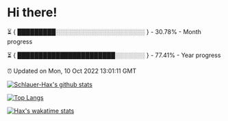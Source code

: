 # Hi there!

⏳ { █████████░░░░░░░░░░░░░░░░░░░░░ } - 30.78% - Month progress

⏳ { ███████████████████████░░░░░░░ } - 77.41% - Year progress

⏰ Updated on Mon, 10 Oct 2022 13:01:11 GMT


[![Schlauer-Hax's github stats](https://github-readme-stats.vercel.app/api?username=Schlauer-Hax&show_icons=true&theme=dark&count_private=true)](https://github.com/Schlauer-Hax)


[![Top Langs](https://github-readme-stats.vercel.app/api/top-langs/?username=Schlauer-Hax&layout=compact&theme=dark)](https://github.com/Schlauer-Hax?tab=repositories)


[![Hax's wakatime stats](https://github-readme-stats.vercel.app/api/wakatime?username=Hax&theme=dark)](https://wakatime.com/@Hax)

